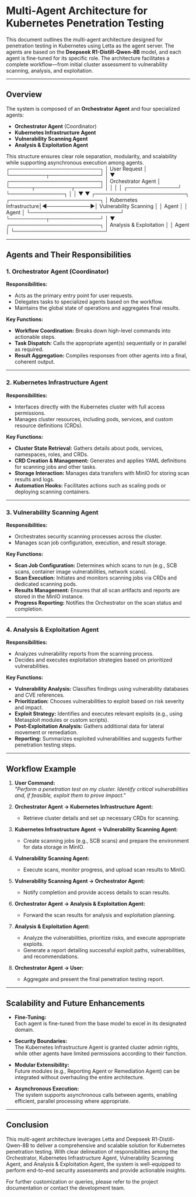 # Multi-Agent Architecture for Kubernetes Penetration Testing

This document outlines the multi-agent architecture designed for penetration testing in Kubernetes using Letta as the agent server. The agents are based on the **Deepseek R1-Distill-Qwen-8B** model, and each agent is fine-tuned for its specific role. The architecture facilitates a complete workflow—from initial cluster assessment to vulnerability scanning, analysis, and exploitation.

---

## Overview

The system is composed of an **Orchestrator Agent** and four specialized agents:
- **Orchestrator Agent** (Coordinator)
- **Kubernetes Infrastructure Agent**
- **Vulnerability Scanning Agent**
- **Analysis & Exploitation Agent**

This structure ensures clear role separation, modularity, and scalability while supporting asynchronous execution among agents.
                        ┌─────────────────────────┐
                        │      User Request       │
                        └──────────┬──────────────┘
                                  │
                                  ▼
                        ┌─────────────────────────┐
                        │   Orchestrator Agent    │
                        └──────┬──────────┬───────┘
                              │          │
                              │          │
              ┌──────────────┘          └───────────────┐
              │                                         │
              ▼                                         ▼
┌─────────────────────────┐              ┌─────────────────────────┐
│ Kubernetes Infrastructure│◄────────────►│  Vulnerability Scanning │
│         Agent           │              │         Agent           │
└─────────────────────────┘              └──────────┬──────────────┘
                                                    │
                                                    ▼
                                        ┌─────────────────────────┐
                                        │ Analysis & Exploitation │
                                        │         Agent          │
                                        └─────────────────────────┘

---

## Agents and Their Responsibilities

### 1. Orchestrator Agent (Coordinator)
**Responsibilities:**
- Acts as the primary entry point for user requests.
- Delegates tasks to specialized agents based on the workflow.
- Maintains the global state of operations and aggregates final results.

**Key Functions:**
- **Workflow Coordination:** Breaks down high-level commands into actionable steps.
- **Task Dispatch:** Calls the appropriate agent(s) sequentially or in parallel as required.
- **Result Aggregation:** Compiles responses from other agents into a final, coherent output.

---

### 2. Kubernetes Infrastructure Agent
**Responsibilities:**
- Interfaces directly with the Kubernetes cluster with full access permissions.
- Manages cluster resources, including pods, services, and custom resource definitions (CRDs).

**Key Functions:**
- **Cluster State Retrieval:** Gathers details about pods, services, namespaces, roles, and CRDs.
- **CRD Creation & Management:** Generates and applies YAML definitions for scanning jobs and other tasks.
- **Storage Interaction:** Manages data transfers with MinIO for storing scan results and logs.
- **Automation Hooks:** Facilitates actions such as scaling pods or deploying scanning containers.

---

### 3. Vulnerability Scanning Agent
**Responsibilities:**
- Orchestrates security scanning processes across the cluster.
- Manages scan job configuration, execution, and result storage.

**Key Functions:**
- **Scan Job Configuration:** Determines which scans to run (e.g., SCB scans, container image vulnerabilities, network scans).
- **Scan Execution:** Initiates and monitors scanning jobs via CRDs and dedicated scanning pods.
- **Results Management:** Ensures that all scan artifacts and reports are stored in the MinIO instance.
- **Progress Reporting:** Notifies the Orchestrator on the scan status and completion.

---

### 4. Analysis & Exploitation Agent
**Responsibilities:**
- Analyzes vulnerability reports from the scanning process.
- Decides and executes exploitation strategies based on prioritized vulnerabilities.

**Key Functions:**
- **Vulnerability Analysis:** Classifies findings using vulnerability databases and CVE references.
- **Prioritization:** Chooses vulnerabilities to exploit based on risk severity and impact.
- **Exploit Strategy:** Identifies and executes relevant exploits (e.g., using Metasploit modules or custom scripts).
- **Post-Exploitation Analysis:** Gathers additional data for lateral movement or remediation.
- **Reporting:** Summarizes exploited vulnerabilities and suggests further penetration testing steps.

---

## Workflow Example

1. **User Command:**  
   *"Perform a penetration test on my cluster. Identify critical vulnerabilities and, if feasible, exploit them to prove impact."*

2. **Orchestrator Agent → Kubernetes Infrastructure Agent:**  
   - Retrieve cluster details and set up necessary CRDs for scanning.

3. **Kubernetes Infrastructure Agent → Vulnerability Scanning Agent:**  
   - Create scanning jobs (e.g., SCB scans) and prepare the environment for data storage in MinIO.

4. **Vulnerability Scanning Agent:**  
   - Execute scans, monitor progress, and upload scan results to MinIO.

5. **Vulnerability Scanning Agent → Orchestrator Agent:**  
   - Notify completion and provide access details to scan results.

6. **Orchestrator Agent → Analysis & Exploitation Agent:**  
   - Forward the scan results for analysis and exploitation planning.

7. **Analysis & Exploitation Agent:**  
   - Analyze the vulnerabilities, prioritize risks, and execute appropriate exploits.
   - Generate a report detailing successful exploit paths, vulnerabilities, and recommendations.

8. **Orchestrator Agent → User:**  
   - Aggregate and present the final penetration testing report.

---

## Scalability and Future Enhancements

- **Fine-Tuning:**  
  Each agent is fine-tuned from the base model to excel in its designated domain.
  
- **Security Boundaries:**  
  The Kubernetes Infrastructure Agent is granted cluster admin rights, while other agents have limited permissions according to their function.
  
- **Modular Extensibility:**  
  Future modules (e.g., Reporting Agent or Remediation Agent) can be integrated without overhauling the entire architecture.
  
- **Asynchronous Execution:**  
  The system supports asynchronous calls between agents, enabling efficient, parallel processing where appropriate.

---

## Conclusion

This multi-agent architecture leverages Letta and Deepseek R1-Distill-Qwen-8B to deliver a comprehensive and scalable solution for Kubernetes penetration testing. With clear delineation of responsibilities among the Orchestrator, Kubernetes Infrastructure Agent, Vulnerability Scanning Agent, and Analysis & Exploitation Agent, the system is well-equipped to perform end-to-end security assessments and provide actionable insights.

For further customization or queries, please refer to the project documentation or contact the development team.

